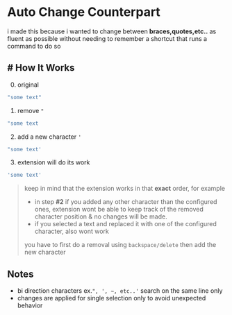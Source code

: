 # Auto Change Counterpart

i made this because i wanted to change between **braces,quotes,etc..** as fluent as possible without needing to remember a shortcut that runs a command to do so

## # How It Works

0. original

```js
"some text"
```

1. remove `"`

```js
"some text
```

2. add a new character `'`

```js
"some text'
```

3. extension will do its work

```js
'some text'
```

> keep in mind that the extension works in that **exact** order, for example
>
> - in step **#2** if you added any other character than the configured ones, extension wont be able to keep track of the removed character position & no changes will be made.
> - if you selected a text and replaced it with one of the configured character, also wont work
>
> you have to first do a removal using `backspace/delete` then add the new character

## Notes

- bi direction characters ex.`", ', ~, etc..'` search on the same line only
- changes are applied for single selection only to avoid unexpected behavior
